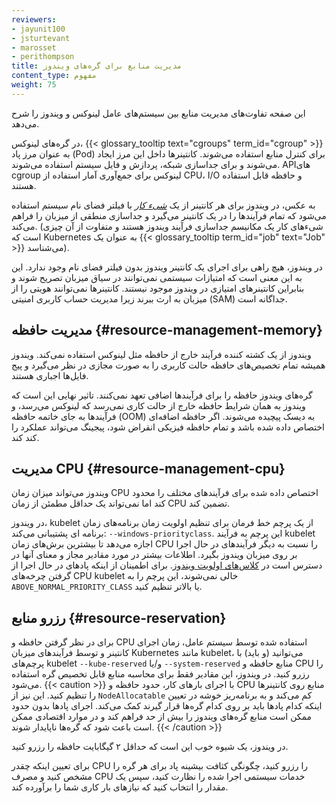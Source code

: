 ```yaml
---
reviewers:
- jayunit100
- jsturtevant
- marosset
- perithompson
title: مدیریت منابع برای گره‌های ویندوز
content_type: مفهوم
weight: 75
---
```


<!-- مرور -->

این صفحه تفاوت‌های مدیریت منابع بین سیستم‌های عامل لینوکس و ویندوز را شرح می‌دهد.

<!-- متن -->

در گره‌های لینوکس، {{< glossary_tooltip text="cgroups" term_id="cgroup" >}} به عنوان مرز پاد (Pod) برای کنترل منابع استفاده می‌شوند. کانتینرها داخل این مرز ایجاد می‌شوند و برای جداسازی شبکه، پردازش و فایل سیستم استفاده می‌شوند. API‌های cgroup لینوکس برای جمع‌آوری آمار استفاده از CPU، I/O و حافظه قابل استفاده هستند.

به عکس، در ویندوز برای هر کانتینر از یک [_شیء کار_](https://docs.microsoft.com/windows/win32/procthread/job-objects) با فیلتر فضای نام سیستم استفاده می‌شود که تمام فرآیندها را در یک کانتینر می‌گیرد و جداسازی منطقی از میزبان را فراهم می‌کند.
(شیء‌های کار یک مکانیسم جداسازی فرآیند ویندوز هستند و متفاوت از آن چیزی است که Kubernetes به عنوان یک {{< glossary_tooltip term_id="job" text="Job" >}} می‌شناسد).

در ویندوز، هیچ راهی برای اجرای یک کانتینر ویندوز بدون فیلتر فضای نام وجود ندارد. این به این معنی است که امتیازات سیستمی نمی‌توانند در سیاق میزبان تصریح شوند و بنابراین کانتینرهای امتیازی در ویندوز موجود نیستند.
کانتینرها نمی‌توانند هویتی را از میزبان به ارث ببرند زیرا مدیریت حساب کاربری امنیتی (SAM) جداگانه است.

## مدیریت حافظه {#resource-management-memory}

ویندوز از یک کشته کننده فرآیند خارج از حافظه مثل لینوکس استفاده نمی‌کند. ویندوز همیشه تمام تخصیص‌های حافظه حالت کاربری را به صورت مجازی در نظر می‌گیرد و پیج فایل‌ها اجباری هستند.

گره‌های ویندوز حافظه را برای فرآیندها اضافی تعهد نمی‌کنند. تاثیر نهایی این است که ویندوز به همان شرایط حافظه خارج از حالت کاری نمی‌رسد که لینوکس می‌رسد، و فرآیندها به جای خاتمه حافظه (OOM) به دیسک پیچیده می‌شوند. اگر حافظه اضافه‌ای اختصاص داده شده باشد و تمام حافظه فیزیکی انقراض شود، پیجینگ می‌تواند عملکرد را کند کند.

## مدیریت CPU {#resource-management-cpu}

ویندوز می‌تواند میزان زمان CPU اختصاص داده شده برای فرآیندهای مختلف را محدود کند اما نمی‌تواند یک حداقل مطمئن از زمان CPU تضمین کند.

در ویندوز، kubelet از یک پرچم خط فرمان برای تنظیم اولویت زمان برنامه‌های زمان برنامه ای پشتیبانی می‌کند: `--windows-priorityclass`. این پرچم به فرآیند kubelet اجازه می‌دهد تا بیشترین برش‌های زمان CPU را نسبت به دیگر فرآیندهای در حال اجرا بر روی میزبان ویندوز بگیرد.
اطلاعات بیشتر در مورد مقادیر مجاز و معنای آنها در دسترس است در [کلاس‌های اولویت ویندوز](https://docs.microsoft.com/en-us/windows/win32/procthread/scheduling-priorities#priority-class).
برای اطمینان از اینکه پاد‌های در حال اجرا از گرفتن چرخه‌های CPU kubelet خالی نمی‌شوند، این پرچم را به `ABOVE_NORMAL_PRIORITY_CLASS` یا بالاتر تنظیم کنید.

## رزرو منابع {#resource-reservation}

برای در نظر گرفتن حافظه و CPU استفاده شده توسط سیستم عامل، زمان اجرای کانتینر و توسط فرآیندهای میزبان Kubernetes مانند kubelet، می‌توانید (و باید) با پرچم‌های kubelet `--kube-reserved` و/یا `--system-reserved` منابع حافظه و CPU را رزرو کنید.
در ویندوز، این مقادیر فقط برای محاسبه منابع قابل تخصیص گره استفاده می‌شود.
{{< caution >}}
با اجرای بارهای کار، حدود حافظه و CPU منابع روی کانتینرها را تنظیم کنید.
این نیز از `NodeAllocatable` کم می‌کند و به برنامه‌ریز خوشه در تعیین اینکه کدام پادها باید بر روی کدام گره‌ها قرار گیرند کمک می‌کند.
اجرای پادها بدون حدود ممکن است منابع گره‌های ویندوز را بیش از حد فراهم کند و در موارد اقتصادی ممکن است باعث شود که گره‌ها ناپایدار شوند.
{{< /caution >}}

در ویندوز، یک شیوه خوب این است که حداقل ۲ گیگابایت حافظه را رزرو کنید.

برای تعیین اینکه چقدر CPU را رزرو کنید، چگونگی کثافت بیشینه پاد برای هر گره را مشخص کنید و مصرف CPU خدمات سیستمی اجرا شده را نظارت کنید، سپس یک مقدار را انتخاب کنید که نیاز‌های بار کاری شما را برآورده کند.
